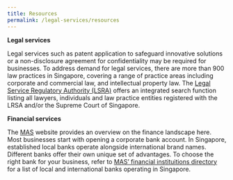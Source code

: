 ```yaml
---
title: Resources
permalink: /legal-services/resources
---
```


**Legal services**

Legal services such as patent application to safeguard innovative solutions or a non-disclosure agreement for confidentiality may be required for businesses.  To address demand for legal services, there are more than 900 law practices in Singapore, covering a range of practice areas including corporate and commercial law, and intellectual property law. The [Legal Service Regulatory Authority (LSRA)](https://eservices.mlaw.gov.sg/lsra/search-lawyer-or-law-firm/) offers an integrated search function listing all lawyers, individuals and law practice entities registered with the LRSA and/or the Supreme Court of Singapore. 


**Financial services**

The [MAS](https://www.mas.gov.sg/) website provides an overview on the finance landscape here. Most businesses start with opening a corporate bank account.  In Singapore, established local banks operate alongside international brand names. Different banks offer their own unique set of advantages. To choose the right bank for your business, refer to [MAS’ financial instituitions directory](https://eservices.mas.gov.sg/fid) for a list of local and international banks operating in Singapore. 
